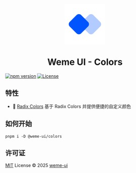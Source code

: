<p align="center">
  <img align="center" src="https://raw.githubusercontent.com/moujinet/assets/main/weme-ui/png/weme-128-duotone.png" height="128" />
  <h1 align="center">
    Weme UI - Colors
  </h1>
</p>

[![npm version][npm-version-src]][npm-version-href]
[![License][license-src]][license-href]

## 特性

- 🎨 [Radix Colors](https://www.radix-ui.com/colors) 基于 Radix Colors 并提供便捷的自定义颜色

## 如何开始

```shell
pnpm i -D @weme-ui/colors
```

## 许可证

[MIT][license-href] License © 2025 [weme-ui][github-href]

[github-href]: https://github.com/weme-ui/weme-ui
[npm-version-src]: https://img.shields.io/npm/v/@weme-ui/colors?style=flat&colorA=18181b&colorB=18181b
[npm-version-href]: https://npmjs.com/package/@weme-ui/colors
[license-src]: https://img.shields.io/github/license/@weme-ui/weme-ui.svg?style=flat&colorA=18181b&colorB=18181b
[license-href]: https://github.com/weme-ui/weme-ui/blob/main/LICENSE

